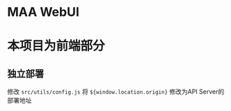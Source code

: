 # MAA WebUI 
# 本项目为前端部分

## 独立部署
修改 `src/utils/config.js` 
将 `${window.location.origin}` 修改为API Server的部署地址
